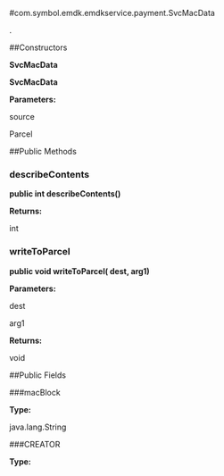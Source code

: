 #com.symbol.emdk.emdkservice.payment.SvcMacData

.



##Constructors

**SvcMacData**



**SvcMacData**



**Parameters:**

source



Parcel

##Public Methods

### describeContents

**public int describeContents()**



**Returns:**

int

### writeToParcel

**public void writeToParcel( dest,  arg1)**



**Parameters:**

dest

arg1

**Returns:**

void

##Public Fields

###macBlock



**Type:**

java.lang.String

###CREATOR



**Type:**

<any>

